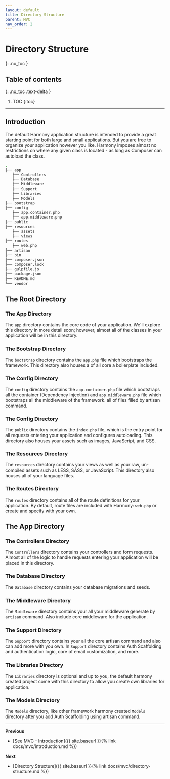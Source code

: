 ```yaml
---
layout: default
title: Directory Structure
parent: MVC
nav_order: 2
---
```


# Directory Structure
{: .no_toc }

## Table of contents
{: .no_toc .text-delta }

1. TOC
{:toc}

---

## Introduction

The default Harmony application structure is intended to provide a great starting point for both large and small applications. But you are free to organize your application however you like. Harmony imposes almost no restrictions on where any given class is located - as long as Composer can autoload the class.

```bash
.
├── app
   ├── Controllers
   ├── Database
   ├── Middleware
   ├── Support
   ├── Libraries
   ├── Models
├── bootstrap
├── config
   ├── app.container.php
   ├── app.middleware.php
├── public
├── resources
   ├── assets
   ├── views
├── routes
   ├── web.php
├── artisan
├── bin
├── composer.json
├── composer.lock
├── gulpfile.js
├── package.json
├── README.md
└── vendor
```

## The Root Directory

### The App Directory
The `app` directory contains the core code of your application. We'll explore this directory in more detail soon; however, almost all of the classes in your application will be in this directory.

### The Bootstrap Directory
The `bootstrap` directory contains the `app.php` file which bootstraps the framework. This directory also houses a of all core a boilerplate included.

### The Config Directory
The `config` directory contains the `app.container.php` file which bootstraps all the container (Dependency Injection) and `app.middleware.php` file which bootstraps all the middleware of the framework. all of files filled by artisan command.

### The Config Directory
The `public` directory contains the `index.php` file, which is the entry point for all requests entering your application and configures autoloading. This directory also houses your assets such as images, JavaScript, and CSS.

### The Resources Directory
The `resources` directory contains your views as well as your raw, un-compiled assets such as LESS, SASS, or JavaScript. This directory also houses all of your language files.

### The Routes Directory
The `routes` directory contains all of the route definitions for your application. By default, route files are included with Harmony: `web.php` or create and specify with your own.

## The App Directory

### The Controllers Directory
The `Controllers` directory contains your controllers and form requests. Almost all of the logic to handle requests entering your application will be placed in this directory.

### The Database Directory
The `Database` directory contains your database migrations and seeds.

### The Middleware Directory
The `Middleware` directory contains your all your middleware generate by `artisan` command. Also include core middleware for the application.

### The Support Directory
The `Support` directory contains your all the core artisan command and also can add more with you own. In `Support` directory contains Auth Scaffolding and authentication logic, core of email customization, and more.

### The Libraries Directory
The `Libraries` directory is optional and up to you, the default harmony created project come with this directory to allow you create own libraries for application.

### The Models Directory
The `Models` directory, like other framework harmony created `Models` directory after you add Auth Scaffolding using artisan command.

---

**Previous**
- [See MVC - Introduction]({{ site.baseurl }}{% link docs/mvc/introduction.md %})

**Next**
- [Directory Structure]({{ site.baseurl }}{% link docs/mvc/directory-structure.md %})